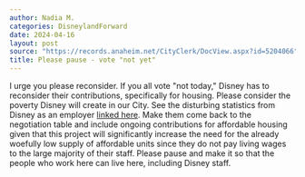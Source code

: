 ```yaml
---
author: Nadia M.
categories: DisneylandForward
date: 2024-04-16
layout: post
source: "https://records.anaheim.net/CityClerk/DocView.aspx?id=5204066"
title: Please pause - vote "not yet"
---
```


I urge you please reconsider. If you all vote "not today," Disney has to
reconsider their contributions, specifically for housing. Please
consider the poverty Disney will create in our City. See the disturbing
statistics from Disney as an employer [linked
here](https://www.oxy.edu/sites/default/files/assets/UEPI/ert-disneyland-final2.pdf).
Make them come back to the negotiation table and include ongoing
contributions for affordable housing given that this project will
significantly increase the need for the already woefully low supply of
affordable units since they do not pay living wages to the large
majority of their staff. Please pause and make it so that the people who
work here can live here, including Disney staff.

